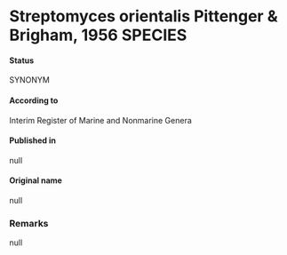 Streptomyces orientalis Pittenger & Brigham, 1956 SPECIES
=======

#### Status
SYNONYM

#### According to
Interim Register of Marine and Nonmarine Genera

#### Published in
null

#### Original name
null

### Remarks
null